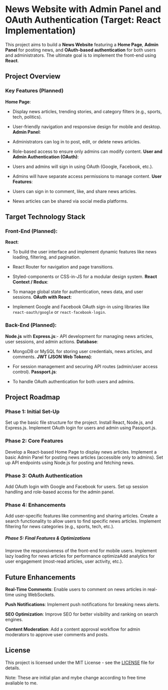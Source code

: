 # News Website with Admin Panel and OAuth Authentication (Target: React Implementation)

This project aims to build a **News Website** featuring a **Home Page**, **Admin Panel** for posting news, and **OAuth-based authentication** for both users and administrators. The ultimate goal is to implement the front-end using **React**.

## Project Overview

### Key Features (Planned)

**Home Page**:

- Display news articles, trending stories, and category filters (e.g., sports, tech, politics).
- User-friendly navigation and responsive design for mobile and desktop.
**Admin Panel**:

- Administrators can log in to post, edit, or delete news articles.
- Role-based access to ensure only admins can modify content.
**User and Admin Authentication (OAuth)**:

- Users and admins will sign in using OAuth (Google, Facebook, etc.).
- Admins will have separate access permissions to manage content.
**User Features**:

- Users can sign in to comment, like, and share news articles.
- News articles can be shared via social media platforms.

## Target Technology Stack

### Front-End (Planned):

**React**:

- To build the user interface and implement dynamic features like news loading, filtering, and pagination.
- React Router for navigation and page transitions.
- Styled-components or CSS-in-JS for a modular design system.
**React Context / Redux**:

- To manage global state for authentication, news data, and user sessions.
**OAuth with React**:

- Implement Google and Facebook OAuth sign-in using libraries like `react-oauth/google` or `react-facebook-login`.

### Back-End (Planned):

**Node.js** with **Express.js**:- API development for managing news articles, user sessions, and admin actions.
**Database**:

- MongoDB or MySQL for storing user credentials, news articles, and comments.
**JWT (JSON Web Tokens)**:

- For session management and securing API routes (admin/user access control).
**Passport.js**:

- To handle OAuth authentication for both users and admins.

## Project Roadmap

### Phase 1: Initial Set-Up

Set up the basic file structure for the project.
Install React, Node.js, and Express.js.
Implement OAuth login for users and admin using Passport.js.

### Phase 2: Core Features

Develop a React-based Home Page to display news articles.
Implement a basic Admin Panel for posting news articles (accessible only to admins).
Set up API endpoints using Node.js for posting and fetching news.

### Phase 3: OAuth Authentication

Add OAuth login with Google and Facebook for users.
Set up session handling and role-based access for the admin panel.

### Phase 4: Enhancements

Add user-specific features like commenting and sharing articles.
Create a search functionality to allow users to find specific news articles.
Implement filtering for news categories (e.g., sports, tech, etc.).

##### Phase 5: Final Features & Optimizations

Improve the responsiveness of the front-end for mobile users.
Implement lazy loading for news articles for performance optimizaAdd analytics for user engagement (most-read articles, user activity, etc.).


## Future Enhancements

**Real-Time Comments**: Enable users to comment on news articles in real-time using WebSockets.

**Push Notifications**: Implement push notifications for breaking news alerts.

**SEO Optimization**: Improve SEO for better visibility and ranking on search engines.

**Content Moderation**: Add a content approval workflow for admin moderators to approve user comments and posts.

## License

This project is licensed under the MIT License - see the [LICENSE](LICENSE) file for details.

Note: These are initial plan and mybe change according to free time avaliable to me.
